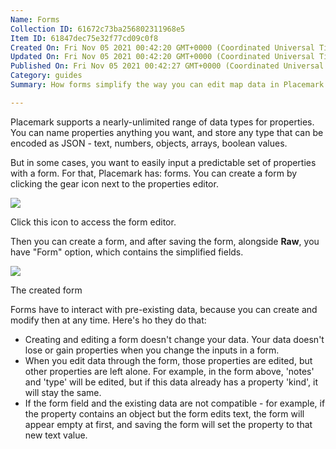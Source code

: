 ```yaml
---
Name: Forms
Collection ID: 61672c73ba256802311968e5
Item ID: 61847dec75e32f77cd09c0f8
Created On: Fri Nov 05 2021 00:42:20 GMT+0000 (Coordinated Universal Time)
Updated On: Fri Nov 05 2021 00:42:20 GMT+0000 (Coordinated Universal Time)
Published On: Fri Nov 05 2021 00:42:27 GMT+0000 (Coordinated Universal Time)
Category: guides
Summary: How forms simplify the way you can edit map data in Placemark.

---
```


Placemark supports a nearly-unlimited range of data types for properties. You can name properties anything you want, and store any type that can be encoded as JSON - text, numbers, objects, arrays, boolean values.

But in some cases, you want to easily input a predictable set of properties with a form. For that, Placemark has: forms. You can create a form by clicking the gear icon next to the properties editor.

![](https://uploads-ssl.webflow.com/61672c738436bb6bb116c6f2/61847d10a915ba1617de5ef5_CleanShot%202021-11-04%20at%2020.38.07%402x.png)

Click this icon to access the form editor.

Then you can create a form, and after saving the form, alongside **Raw**, you have "Form" option, which contains the simplified fields.

![](https://uploads-ssl.webflow.com/61672c738436bb6bb116c6f2/61847d615da256ed894d0a42_CleanShot%202021-11-04%20at%2020.39.23%402x.png)

The created form

Forms have to interact with pre-existing data, because you can create and modify then at any time. Here's ho they do that:

* Creating and editing a form doesn't change your data. Your data doesn't lose or gain properties when you change the inputs in a form.
* When you edit data through the form, those properties are edited, but other properties are left alone. For example, in the form above, 'notes' and 'type' will be edited, but if this data already has a property 'kind', it will stay the same.
* If the form field and the existing data are not compatible - for example, if the property contains an object but the form edits text, the form will appear empty at first, and saving the form will set the property to that new text value.
